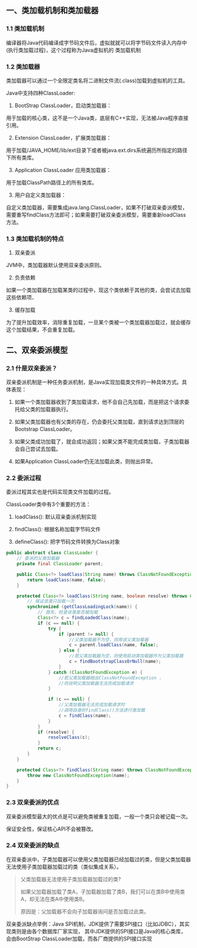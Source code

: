 ## 一、类加载机制和类加载器

### 1.1 类加载机制

编译器将Java代码编译成字节码文件后，虚拟就就可以将字节码文件读入内存中(执行类加载过程)，这个过程称为Java虚拟机的 类加载机制

### 1.2 类加载器

类加载器可以通过一个全限定类名将二进制文件流(.class)加载到虚拟机的工具。

Java中支持四种ClassLoader:

1. BootStrap ClassLoader，启动类加载器：

用于加载的核心类，这不是一个Java类，底层有C++实现，无法被Java程序直接引用。

2. Extension ClassLoader，扩展类加载器：

用于加载/JAVA_HOME/lib/ext目录下或者被java.ext.dirs系统遍历所指定的路径下所有类库。

3. Application ClassLoader 应用类加载器：

用于加载ClassPath路径上的所有类库。

3. 用户自定义类加载器：

自定义类加载器，需要集成java.lang.ClassLoader，如果不打破双亲委派模型，需要重写findClass方法即可；如果需要打破双亲委派模型，需要重新loadClass方法。

### 1.3 类加载机制的特点

1. 双亲委派

JVM中，类加载器默认使用双亲委派原则。

2. 负责依赖

如果一个类加载器在加载某类的过程中，现这个类依赖于其他的类，会尝试去加载这些依赖项、

3. 缓存加载

为了提升加载效率，消除重复加载，一旦某个类被一个类加载器加载过，就会缓存这个加载结果，不会重复加载。

## 二、双亲委派模型

### 2.1 什是双亲委派？

双亲委派机制是一种任务委派机制，是Java实现加载类文件的一种具体方式。具体表现：

1. 如果一个类加载器收到了类加载请求，他不会自己先加载，而是把这个请求委托给父类的加载器执行。

2. 如果父类加载器也有父类的存在，仍会委托父类加载，直到请求达到顶层的Bootstrap ClassLoader。

3. 如果父类成功加载了，就会成功返回；如果父类不能完成类加载，子类加载器会自己尝试去加载。

4. 如果Application ClassLoader仍无法加载此类，则抛出异常。

### 2.2 委派过程

委派过程其实也是代码实现类文件加载的过程。

ClassLoader类中有3个重要的方法：

1. loadClass(): 默认双亲委派机制实现

2. findClass(): 根据名称加载字节码文件

3. defineClass(): 把字节码文件转换为Class对象

```java
public abstract class ClassLoader {
    // 委派的父类加载器
    private final ClassLoader parent;

    public Class<?> loadClass(String name) throws ClassNotFoundException {
        return loadClass(name, false);
    }

    protected Class<?> loadClass(String name, boolean resolve) throws ClassNotFoundException {
        // 保证该类只加载一次
        synchronized (getClassLoadingLock(name)) {
            // 首先，检查该类是否被加载
            Class<?> c = findLoadedClass(name);
            if (c == null) {
                try {
                    if (parent != null) {
                        //父类加载器不为空，则用该父类加载器
                        c = parent.loadClass(name, false);
                    } else {
                        //若父类加载器为空，则使用启动类加载器作为父类加载器
                        c = findBootstrapClassOrNull(name);
                    }
                } catch (ClassNotFoundException e) {
                    //若父类加载器抛出ClassNotFoundException ，
                    //则说明父类加载器无法完成加载请求
                }

                if (c == null) {
                    //父类加载器无法完成加载请求时
                    //调用自身的findClass()方法进行类加载
                    c = findClass(name);
                }
            }
            if (resolve) {
                resolveClass(c);
            }
            return c;
        }
    }

    protected Class<?> findClass(String name) throws ClassNotFoundException {
        throw new ClassNotFoundException(name);
    }
}
```
### 2.3 双亲委派的优点

双亲委派模型最大的优点是可以避免类被重复加载，一般一个类只会被记载一次。

保证安全性，保证核心API不会被篡改。

### 2.4 双亲委派的缺点

在双亲委派中，子类加载器可以使用父类加载器已经加载过的类，但是父类加载器无法使用子类加载器加载过的类（类似集成关系）。

> 父类加载器无法使用子类加载器加载过的类?
> 
> 如果父加载器加载了类A，子加载器加载了类B，我们可以在类B中使用类A，却无法在类A中使用类B。
> 
> 原因是：父加载器不会向子加载器询问是否加载过此类。
>

双亲委派缺点举例：Java SPI机制，JDK提供了需要SPI接口（比如JDBC），其实现类则是由各个数据库厂家实现，
其中JDK提供的SPI接口是Java的核心类库，会由BootStrap ClassLoader加载，而各厂商提供的SPI接口实现